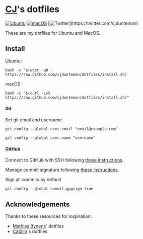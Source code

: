 # [CJ](https://www.github.com/cjdunteman)'s dotfiles

[![Ubuntu](https://github.com/cjdunteman/dotfiles/actions/workflows/ubuntu.yml/badge.svg)](https://github.com/cjdunteman/dotfiles/actions/workflows/ubuntu.yml)
[![macOS](https://github.com/cjdunteman/dotfiles/actions/workflows/macos.yml/badge.svg)](https://github.com/cjdunteman/dotfiles/actions/workflows/macos.yml)
[![Twitter](https://img.shields.io/twitter/url/https/twitter.com/NocoDB.svg?style=social&label=Follow%20Me!)](https://twitter.com/cjdunteman)

These are my dotfiles for Ubuntu and MacOS.

## Install

Ubuntu:

`bash -c "$(wget -qO - https://raw.github.com/cjdunteman/dotfiles/install.sh)`

macOS:

`bash -c "$(curl -LsS https://raw.github.com/cjdunteman/dotfiles/install.sh)"`

#### Git

Set git email and username

`git config --global user.email "email@example.com"`

`git config --global user.name "username"`

#### GitHub

Connect to GitHub with SSH following [these instructions](https://docs.github.com/en/github/authenticating-to-github/connecting-to-github-with-ssh).

Manage commit signature following [these instructions](https://docs.github.com/en/github/authenticating-to-github/managing-commit-signature-verification).

Sign all commits by default

`git config --global commit.gpgsign true`

## Acknowledgements

Thanks to these resources for inspiration:

* [Mathias Bynens](https://github.com/mathiasbynens/dotfiles)' dotfiles
* [Cătălin](https://github.com/alrra/dotfiles)'s dotfiles